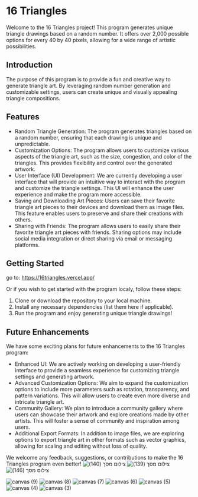 # 16 Triangles

Welcome to the 16 Triangles project! This program generates unique triangle drawings based on a random number. It offers over 2,000 possible options for every 40 by 40 pixels, allowing for a wide range of artistic possibilities.

## Introduction

The purpose of this program is to provide a fun and creative way to generate triangle art. By leveraging random number generation and customizable settings, users can create unique and visually appealing triangle compositions.

## Features

- Random Triangle Generation: The program generates triangles based on a random number, ensuring that each drawing is unique and unpredictable.
- Customization Options: The program allows users to customize various aspects of the triangle art, such as the size, congestion, and color of the triangles. This provides flexibility and control over the generated artwork.
- User Interface (UI) Development: We are currently developing a user interface that will provide an intuitive way to interact with the program and customize the triangle settings. This UI will enhance the user experience and make the program more accessible.
- Saving and Downloading Art Pieces: Users can save their favorite triangle art pieces to their devices and download them as image files. This feature enables users to preserve and share their creations with others.
- Sharing with Friends: The program allows users to easily share their favorite triangle art pieces with friends. Sharing options may include social media integration or direct sharing via email or messaging platforms.

## Getting Started
go to: https://16triangles.vercel.app/

Or if you wish to get started with the program localy, follow these steps:

1. Clone or download the repository to your local machine.
2. Install any necessary dependencies (list them here if applicable).
3. Run the program and enjoy generating unique triangle drawings!

## Future Enhancements

We have some exciting plans for future enhancements to the 16 Triangles program:

- Enhanced UI: We are actively working on developing a user-friendly interface to provide a seamless experience for customizing triangle settings and generating artwork.
- Advanced Customization Options: We aim to expand the customization options to include more parameters such as rotation, transparency, and pattern variations. This will allow users to create even more diverse and intricate triangle art.
- Community Gallery: We plan to introduce a community gallery where users can showcase their artwork and explore creations made by other artists. This will foster a sense of community and inspiration among users.
- Additional Export Formats: In addition to image files, we are exploring options to export triangle art in other formats such as vector graphics, allowing for scaling and editing without loss of quality.


We welcome any feedback, suggestions, or contributions to make the 16 Triangles program even better!
![‏‏צילום מסך (140)](https://github.com/daniel-malka/16triangles/assets/91151689/68a7f4d2-120a-43d2-8de2-a754dc033343)
![‏‏צילום מסך (139)](https://github.com/daniel-malka/16triangles/assets/91151689/fe1d960a-0650-4c1d-a02c-22b4607a8f02)
![‏‏צילום מסך (146)](https://github.com/daniel-malka/16triangles/assets/91151689/0889272d-a1cb-4058-a11c-342c6fb41726)

![canvas (9)](https://github.com/daniel-malka/16triangles/assets/91151689/30fd9c5f-663c-4086-8a0e-c31197bd1c18)
![canvas (8)](https://github.com/daniel-malka/16triangles/assets/91151689/59de5f7c-686d-4d96-ab65-377e2d523f39)
![canvas (7)](https://github.com/daniel-malka/16triangles/assets/91151689/7a5a0127-d3ab-46e9-b98d-c57892983103)
![canvas (6)](https://github.com/daniel-malka/16triangles/assets/91151689/cce57d2f-13ce-4195-ad07-cac4b526c7fe)
![canvas (5)](https://github.com/daniel-malka/16triangles/assets/91151689/3b2e34ab-b873-4be3-8e1d-eb911cc437a2)
![canvas (4)](https://github.com/daniel-malka/16triangles/assets/91151689/4a694cef-1549-48b0-bb28-4b34bdf28b4b)
![canvas (3)](https://github.com/daniel-malka/16triangles/assets/91151689/a049422f-aadd-44f8-b485-7f85aef92070)
